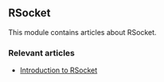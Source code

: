 ## RSocket

This module contains articles about RSocket.

### Relevant articles

- [Introduction to RSocket](https://www.baeldung.com/rsocket)

